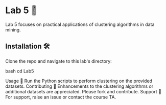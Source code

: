 # Lab 5 🧪

Lab 5 focuses on practical applications of clustering algorithms in data mining.

## Installation 🛠️

Clone the repo and navigate to this lab's directory:

bash
cd Lab5

Usage 🚀
Run the Python scripts to perform clustering on the provided datasets.
Contributing 🤝
Enhancements to the clustering algorithms or additional datasets are appreciated. Please fork and contribute.
Support 💬
For support, raise an issue or contact the course TA.
